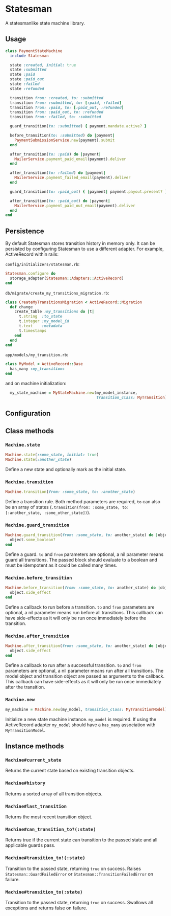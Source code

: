 # Statesman

A statesmanlike state machine library.


## Usage

```ruby
class PaymentStateMachine
  include Statesman

  state :created, initial: true
  state :submitted
  state :paid
  state :paid_out
  state :failed
  state :refunded

  transition from: :created, to: :submitted
  transition from: :submitted, to: [:paid, :failed]
  transition from: :paid, to: [:paid_out, :refunded]
  transition from: :paid_out, to: :refunded
  transition from: :failed, to: :submitted

  guard_transition(to: :submitted) { payment.mandate.active? }

  before_transition(to: :submitted) do |payment|
    PaymentSubmissionService.new(payment).submit
  end

  after_transition(to: :paid) do |payment|
    MailerService.payment_paid_email(payment).deliver
  end

  after_transition(to: :failed) do |payment|
    MailerService.payment_failed_email(payment).deliver
  end

  guard_transition(to: :paid_out) { |payment| payment.payout.present? }

  after_transition(to: :paid_out) do |payment|
    MailerService.payment_paid_out_email(payment).deliver
  end
end
```

## Persistence

By default Statesman stores transition history in memory only. It can be
persisted by configuring Statesman to use a different adapter. For example,
ActiveRecord within rails:
  
`config/initializers/statesman.rb`:

```ruby
Statesman.configure do
  storage_adapter(Statesman::Adapters::ActiveRecord)
end
```

`db/migrate/create_my_transitions_migration.rb`:

```ruby
class CreateMyTransitionsMigration < ActiveRecord::Migration
  def change
    create_table :my_transitions do |t|
      t.string  :to_state
      t.integer :my_model_id
      t.text    :metadata
      t.timestamps
    end
  end
end  
```

`app/models/my_transition.rb`:

```ruby
class MyModel < ActiveRecord::Base
  has_many :my_transitions
end
```

and on machine initialization:

```ruby
  my_state_machine = MyStateMachine.new(my_model_instance,
                                        transition_class: MyTransition)
```

## Configuration



## Class methods

### `Machine.state`
```ruby
Machine.state(:some_state, initial: true)
Machine.state(:another_state)
```
Define a new state and optionally mark as the initial state.

### `Machine.transition`
```ruby
Machine.transition(from: :some_state, to: :another_state)
```
Define a transition rule. Both method parameters are required, `to` can also be an array of states (`.transition(from: :some_state, to: [:another_state, :some_other_state])`).

### `Machine.guard_transition`
```ruby
Machine.guard_transition(from: :some_state, to: another_state) do |object|
  object.some_boolean?
end
```
Define a guard. `to` and `from` parameters are optional, a nil parameter means guard all transitions. The passed block should evaluate to a boolean and must be idempotent as it could be called many times.

### `Machine.before_transition`
```ruby
Machine.before_transition(from: :some_state, to: another_state) do |object| 
  object.side_effect
end
```
Define a callback to run before a transition. `to` and `from` parameters are optional, a nil parameter means run before all transitions. This callback can have side-effects as it will only be run once immediately before the transition.

### `Machine.after_transition`
```ruby
Machine.after_transition(from: :some_state, to: another_state) do |object, transition|
  object.side_effect
end
```
Define a callback to run after a successful transition. `to` and `from` parameters are optional, a nil parameter means run after all transitions. The model object and transition object are passed as arguments to the callback. This callback can have side-effects as it will only be run once immediately after the transition.

### `Machine.new`
```ruby
my_machine = Machine.new(my_model, transition_class: MyTransitionModel)
```
Initialize a new state machine instance. `my_model` is required. If using the ActiveRecord adapter `my_model` should have a `has_many` association with `MyTransitionModel`.

## Instance methods

### `Machine#current_state`
Returns the current state based on existing transition objects.

### `Machine#history`
Returns a sorted array of all transition objects.

### `Machine#last_transition`
Returns the most recent transition object.

### `Machine#can_transition_to?(:state)`
Returns true if the current state can transition to the passed state and all applicable guards pass.

### `Machine#transition_to!(:state)`
Transition to the passed state, returning `true` on success. Raises `Statesman::GuardFailedError` or `Statesman::TransitionFailedError` on failure.

### `Machine#transition_to(:state)`
Transition to the passed state, returning `true` on success. Swallows all exceptions and returns false on failure.
